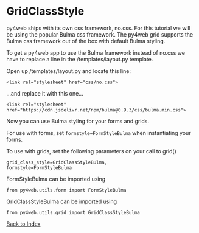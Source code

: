 # GridClassStyle

py4web ships with its own css framework, no.css. For this tutorial we will be using the popular Bulma css framework. The py4web grid supports the Bulma css framework out of the box with default Bulma styling.

To get a py4web app to use the Bulma framework instead of no.css we have to replace a line in the /templates/layout.py template.

Open up /templates/layout.py and locate this line:

`<link rel="stylesheet" href="css/no.css">`

...and replace it with this one...

`<link rel="stylesheet" href="https://cdn.jsdelivr.net/npm/bulma@0.9.3/css/bulma.min.css">`

Now you can use Bulma styling for your forms and grids.

For use with forms, set `formstyle=FormStyleBulma` when instantiating your forms.

To use with grids, set the following parameters on your call to grid()

```
grid_class_style=GridClassStyleBulma,
formstyle=FormStyleBulma
```

FormStyleBulma can be imported using 

`from py4web.utils.form import FormStyleBulma`

GridClassStyleBulma can be imported using 

`from py4web.utils.grid import GridClassStyleBulma`

[Back to Index](../README.md)
